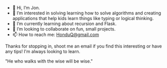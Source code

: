 - 👋 Hi, I’m Jon.
- 👀 I’m interested in solving learning how to solve algorithms and creating applications that help kids learn things like typing or logical thinking. 
- 🌱 I’m currently learning about recursion and Flask.
- 💞️ I’m looking to collaborate on fun, small projects.
- 📫 How to reach me: HonduQ@gmail.com

Thanks for stopping in, shoot me an email if you find this interesting or have any tips! I'm always looking to learn.

"He who walks with the wise will be wise."
<!---
HonduQ/HonduQ is a ✨ special ✨ repository because its `README.md` (this file) appears on your GitHub profile.
You can click the Preview link to take a look at your changes.
--->
